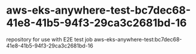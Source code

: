 # aws-eks-anywhere-test-bc7dec68-41e8-41b5-94f3-29ca3c2681bd-16
repository for use with E2E test job aws-eks-anywhere-test:bc7dec68-41e8-41b5-94f3-29ca3c2681bd-16
